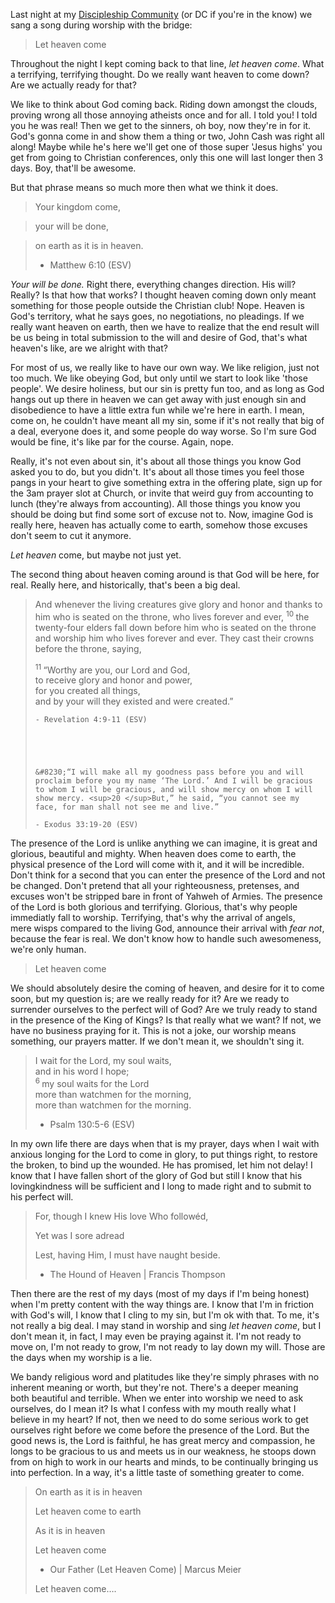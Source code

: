 Last night at my <a title="Small Groups" href="http://www.bluesky-church.com/smallgroups" target="_blank">Discipleship Community</a> (or DC if you're in the know) we sang a song during worship with the bridge:



> Let heaven come
> 
> 

Throughout the night I kept coming back to that line, _let heaven come_. What a terrifying, terrifying thought. Do we really want heaven to come down? Are we actually ready for that?



We like to think about God coming back. Riding down amongst the clouds, proving wrong all those annoying atheists once and for all. I told you! I told you he was real! Then we get to the sinners, oh boy, now they're in for it. God's gonna come in and show them a thing or two, John Cash was right all along! Maybe while he's here we'll get one of those super 'Jesus highs' you get from going to Christian conferences, only this one will last longer then 3 days. Boy, that'll be awesome.



But that phrase means so much more then what we think it does.



> Your kingdom come,

> your will be done,

> on earth as it is in heaven.
> 
> - Matthew 6:10 (ESV)
> 
> 
> 
> 

_Your will be done._ Right there, everything changes direction. His will? Really? Is that how that works? I thought heaven coming down only meant something for those people outside the Christian club! Nope. Heaven is God's territory, what he says goes, no negotiations, no pleadings. If we really want heaven on earth, then we have to realize that the end result will be us being in total submission to the will and desire of God, that's what heaven's like, are we alright with that?



For most of us, we really like to have our own way. We like religion, just not too much. We like obeying God, but only until we start to look like 'those people'. We desire holiness, but our sin is pretty fun too, and as long as God hangs out up there in heaven we can get away with just enough sin and disobedience to have a little extra fun while we're here in earth. I mean, come on, he couldn't have meant all my sin, some if it's not really that big of a deal, everyone does it, and some people do way worse. So I'm sure God would be fine, it's like par for the course. Again, nope.



Really, it's not even about sin, it's about all those things you know God asked you to do, but you didn't. It's about all those times you feel those pangs in your heart to give something extra in the offering plate, sign up for the 3am prayer slot at Church, or invite that weird guy from accounting to lunch (they're always from accounting). All those things you know you should be doing but find some sort of excuse not to. Now, imagine God is really here, heaven has actually come to earth, somehow those excuses don't seem to cut it anymore.



_Let heaven_ come, but maybe not just yet. <span style="text-decoration: underline;"><br /> </span>



The second thing about heaven coming around is that God will be here, for real. Really here, and historically, that's been a big deal.



> And whenever the living creatures give glory and honor and thanks to him who is seated on the throne, who lives forever and ever, <sup>10 </sup>the twenty-four elders fall down before him who is seated on the throne and worship him who lives forever and ever. They cast their crowns before the throne, saying,
> 
> 
> 
> <div>
>     <sup>11 </sup>“Worthy are you, our Lord and God,<br /> to receive glory and honor and power,<br /> for you created all things,<br /> and by your will they existed and were created.”
>   
>     - Revelation 4:9-11 (ESV)
>   
>     
>   
>     
>   
>     &#8230;“I will make all my goodness pass before you and will proclaim before you my name ‘The Lord.’ And I will be gracious to whom I will be gracious, and will show mercy on whom I will show mercy. <sup>20 </sup>But,” he said, “you cannot see my face, for man shall not see me and live.”
>   
>     - Exodus 33:19-20 (ESV)
>   
>     

<div>
The presence of the Lord is unlike anything we can imagine, it is great and glorious, beautiful and mighty. When heaven does come to earth, the physical presence of the Lord will come with it, and it will be incredible. Don't think for a second that you can enter the presence of the Lord and not be changed. Don't pretend that all your righteousness, pretenses, and excuses won't be stripped bare in front of Yahweh of Armies. The presence of the Lord is both glorious and terrifying. Glorious, that's why people immediatly fall to worship. Terrifying, that's why the arrival of angels, mere wisps compared to the living God, announce their arrival with <em>fear not</em>, because the fear is real. We don't know how to handle such awesomeness, we're only human.



<blockquote>
Let heaven come


</blockquote>

We should absolutely desire the coming of heaven, and desire for it to come soon, but my question is; are we really ready for it? Are we ready to surrender ourselves to the perfect will of God? Are we truly ready to stand in the presence of the King of Kings? Is that really what we want? If not, we have no business praying for it. This is not a joke, our worship means something, our prayers matter. If we don't mean it, we shouldn't sing it.



<blockquote>
I wait for the Lord, my soul waits,<br /> and in his word I hope;<br /> <sup>6 </sup>my soul waits for the Lord<br /> more than watchmen for the morning,<br /> more than watchmen for the morning.

- Psalm 130:5-6 (ESV)


</blockquote>

In my own life there are days when that is my prayer, days when I wait with anxious longing for the Lord to come in glory, to put things right, to restore the broken, to bind up the wounded. He has promised, let him not delay! I know that I have fallen short of the glory of God but still I know that his lovingkindness will be sufficient and I long to made right and to submit to his perfect will.



<blockquote>
For, though I knew His love Who followéd,

Yet was I sore adread

Lest, having Him, I must have naught beside.

- The Hound of Heaven | Francis Thompson


</blockquote>

Then there are the rest of my days (most of my days if I'm being honest) when I'm pretty content with the way things are. I know that I'm in friction with God's will, I know that I cling to my sin, but I'm ok with that. To me, it's not really a big deal. I may stand in worship and sing <em>let heaven come</em>, but I don't mean it, in fact, I may even be praying against it. I'm not ready to move on, I'm not ready to grow, I'm not ready to lay down my will. Those are the days when my worship is a lie.



We bandy religious word and platitudes like they're simply phrases with no inherent meaning or worth, but they're not. There's a deeper meaning both beautiful and terrible. When we enter into worship we need to ask ourselves, do I mean it? Is what I confess with my mouth really what I believe in my heart? If not, then we need to do some serious work to get ourselves right before we come before the presence of the Lord. But the good news is, the Lord is faithful, he has great mercy and compassion, he longs to be gracious to us and meets us in our weakness, he stoops down from on high to work in our hearts and minds, to be continually bringing us into perfection. In a way, it's a little taste of something greater to come.



<blockquote>
On earth as it is in heaven

Let heaven come to earth

As it is in heaven

Let heaven come

- Our Father (Let Heaven Come) | Marcus Meier





Let heaven come&#8230;.




</blockquote>